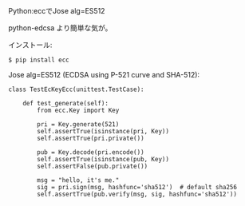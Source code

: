 Python:eccでJose alg=ES512

python-edcsa より簡単な気が。

インストール:

    $ pip install ecc
    

Jose alg=ES512 (ECDSA using P-521 curve and SHA-512):

    class TestEcKeyEcc(unittest.TestCase):
    
        def test_generate(self):
            from ecc.Key import Key 
    
            pri = Key.generate(521)
            self.assertTrue(isinstance(pri, Key))
            self.assertTrue(pri.private())
    
            pub = Key.decode(pri.encode())
            self.assertTrue(isinstance(pub, Key))
            self.assertFalse(pub.private())
    
            msg = "hello, it's me."
            sig = pri.sign(msg, hashfunc='sha512')  # default sha256
            self.assertTrue(pub.verify(msg, sig, hashfunc='sha512'))
    
